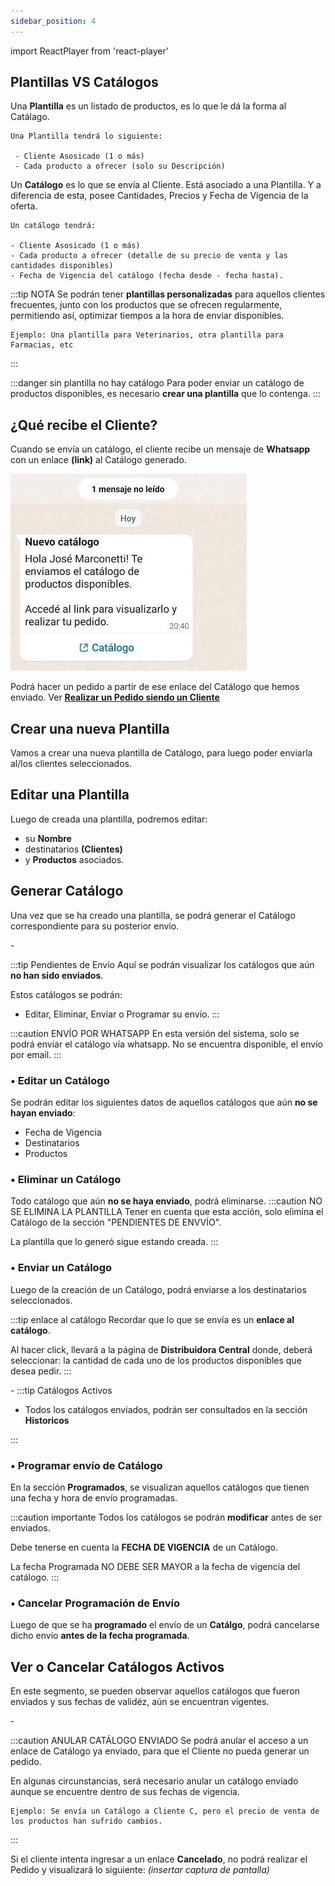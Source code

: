 ```yaml
---
sidebar_position: 4
---
```

import ReactPlayer from 'react-player'

## Plantillas VS Catálogos

Una **Plantilla** es un listado de productos, es lo que le dá la forma al Catálago.

```
Una Plantilla tendrá lo siguiente:
 
 - Cliente Asosicado (1 o más) 
 - Cada producto a ofrecer (solo su Descripción)
```

Un **Catálogo** es lo que se envía al Cliente. Está asociado a una Plantilla. Y a diferencia de esta, posee Cantidades, Precios y Fecha de Vigencia de la oferta.

``` 
Un catálogo tendrá:

- Cliente Asosicado (1 o más) 
- Cada producto a ofrecer (detalle de su precio de venta y las cantidades disponibles)
- Fecha de Vigencia del catálogo (fecha desde - fecha hasta).
```

:::tip NOTA
Se podrán tener **plantillas personalizadas** para aquellos clientes frecuentes, junto con los productos que se ofrecen regularmente, permitiendo así, optimizar tiempos a la hora de enviar disponibles.

```
Ejemplo: Una plantilla para Veterinarios, otra plantilla para Farmacias, etc

```
:::

:::danger sin plantilla no hay catálogo
Para poder enviar un catálogo de productos disponibles, es necesario **crear una plantilla** que lo contenga. 
:::

## ¿Qué recibe el Cliente?

Cuando se envía un catálogo, el cliente recibe un mensaje de **Whatsapp** con un enlace **(link)** al Catálogo generado. 

![Activos](../../static/img/msjWhatsapp.jpg)

Podrá hacer un pedido a partir de ese enlace del Catálogo que hemos enviado. Ver **[Realizar un Pedido siendo un Cliente](./Pedidos.md)**

## Crear una nueva Plantilla

Vamos a crear una nueva plantilla de Catálogo, para luego poder enviarla al/los clientes seleccionados.

<ReactPlayer controls url='https://youtu.be/j6bO9QJHPQQ' width='50%' />

## Editar una Plantilla

Luego de creada una plantilla, podremos editar:
- su **Nombre**
- destinatarios **(Clientes)**
- y **Productos** asociados. 

<ReactPlayer controls url='https://youtu.be/rJGUVsg8Ax0' width='50%' />

## Generar Catálogo

Una vez que se ha creado una plantilla, se podrá generar el Catálogo correspondiente para su posterior envío.

<ReactPlayer controls url='https://youtu.be/NRJPq_Ocels' width='50%' />
-

:::tip Pendientes de Envío
Aquí se podrán visualizar los catálogos que aún **no han sido enviados**.

Estos catálogos se podrán:
- Editar, Eliminar, Enviar o Programar su envío.
:::

:::caution ENVÍO POR WHATSAPP
 En esta versión del sistema, solo se podrá enviar el catálogo vía whatsapp.
 No se encuentra disponible, el envío por email.
:::

### • Editar un Catálogo 

Se podrán editar los siguientes datos de aquellos catálogos que aún **no se hayan enviado**:

- Fecha de Vigencia
- Destinatarios
- Productos

<ReactPlayer controls url='https://youtu.be/mQln0IqI1Pc' width='50%' />

### • Eliminar un Catálogo 

Todo catálogo que aún **no se haya enviado**, podrá eliminarse.
:::caution NO SE ELIMINA LA PLANTILLA
Tener en cuenta que esta acción, solo elimina el Catálogo de la sección "PENDIENTES DE ENVVÍO".

La plantilla que lo generó sigue estando creada.
:::

<ReactPlayer controls url='https://youtu.be/Dv6_LzAqOAY' width='50%' />

### • Enviar un Catálogo 

Luego de la creación de un Catálogo, podrá enviarse a los destinatarios seleccionados.

:::tip enlace al catálogo
Recordar que lo que se envía es un **enlace al catálogo**.

Al hacer click, llevará a la página de **Distribuidora Central** donde, deberá seleccionar:
la cantidad de cada uno de los productos disponibles que desea pedir. 
:::

<ReactPlayer controls url='https://youtu.be/IzIJDPkhTn4' width='50%' />
-
:::tip Catálogos Activos

- Todos los catálogos enviados, podrán ser consultados en la sección **Historicos**

:::

### • Programar envío de Catálogo
En la sección **Programados**, se visualizan aquellos catálogos que tienen una fecha y hora de envío programadas.

:::caution importante
Todos los catálogos se podrán **modificar** antes de ser enviados.

Debe tenerse en cuenta la **FECHA DE VIGENCIA** de un Catálogo.

La fecha Programada NO DEBE SER MAYOR a la fecha de vigencia del catálogo.
:::

<ReactPlayer controls url='https://youtu.be/SaREQS7TXO4' width='50%' />

### • Cancelar Programación de Envío

Luego de que se ha **programado** el envío de un **Catálgo**, podrá cancelarse dicho envío **antes de la fecha programada**.

<ReactPlayer controls url='https://youtu.be/p2PxJcIdBsY' width='50%' />

## Ver o Cancelar Catálogos Activos 

En este segmento, se pueden observar aquellos catálogos que fueron enviados y sus fechas de validéz, aún se encuentran vigentes. 

<ReactPlayer controls url='https://youtu.be/Jpl2prm0ZtQ' width='50%' />
-

:::caution ANULAR CATÁLOGO ENVIADO
Se podrá anular el acceso a un enlace de Catálogo ya enviado, para que el Cliente no pueda generar un pedido.

En algunas circunstancias, será necesario anular un catálogo enviado aunque se encuentre dentro de sus fechas de vigencia. 

``` 
Ejemplo: Se envía un Catálogo a Cliente C, pero el precio de venta de los productos han sufrido cambios. 

```
:::

Si el cliente intenta ingresar a un enlace **Cancelado**, no podrá realizar el Pedido y visualizará lo siguiente:
 *(insertar captura de pantalla)*


